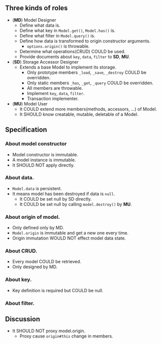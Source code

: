 ## Three kinds of roles
- (**MD**) Model Designer
	* Define what data is.
	* Define what key in `Model.get()`, `Model.has()` is.
	* Define what filter in `Model.query()` is.
	* Define how data is transformed to origin constructor arguments.
	  - `options.origin()` is throwable.
	* Determine what operations(CRUD) COULD be used.
	- Provide documents about `key`, `data`, `filter` to **SD**, **MU**.
- (**SD**) Storage Accessor Designer
  * Extends a base Model to implement its storage.
	* Only prototype members `_load`, `_save`, `_destroy` COULD be overridden.
	* Only static members `_has`, `_get`, `_query` COULD be overridden.
	* All members are throwable.
	* Implement `key`, `data`, `filter`.
	* Transaction implementer.
- (**MU**) Model User
	* It COULD extend more members(methods, accessors, ...) of Model.
	* It SHOULD know creatable, mutable, deletable of a Model.

## Specification

### About model constructor
- Model constructor is immutable.
- A model instance is immutable.
- It SHOULD NOT apply directly.

### About data.
- `Model.data` is persistent.
- It means model has been destroyed if data is `null`.
  * It COULD be set null by SD directly.
  * It COULD be set null by calling `model.destroy()` by **MU**.

### About origin of model.
- Only defined only by MD.
- `Model.origin` is immutable and get a new one every time.
- Origin immutation WOULD NOT effect model data state.

### About CRUD.
- Every model COULD be retrieved.
- Only designed by MD.

### About key.
- Key definition is required but COULD be null.

### About filter.

## Discussion
- It SHOULD NOT proxy model.origin.
  - Proxy cause `origin#this` change in members.
